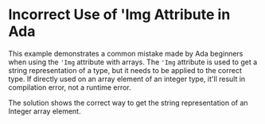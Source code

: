 # Incorrect Use of 'Img Attribute in Ada

This example demonstrates a common mistake made by Ada beginners when using the `'Img` attribute with arrays.  The `'Img` attribute is used to get a string representation of a type, but it needs to be applied to the correct type.  If directly used on an array element of an integer type, it'll result in compilation error, not a runtime error. 

The solution shows the correct way to get the string representation of an Integer array element.
